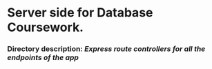 # Server side for Database Coursework.

### Directory description: *Express route controllers for all the endpoints of the app*
